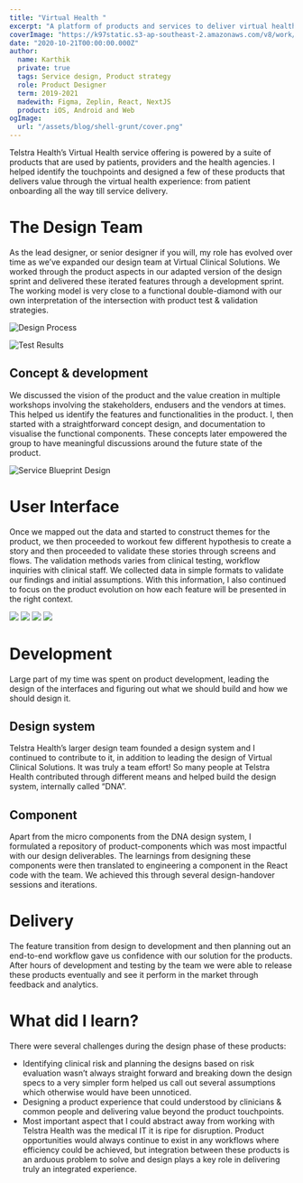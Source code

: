 ```yaml
---
title: "Virtual Health "
excerpt: "A platform of products and services to deliver virtual health solution"
coverImage: "https://k97static.s3-ap-southeast-2.amazonaws.com/v8/work/cover/th.png"
date: "2020-10-21T00:00:00.000Z"
author:
  name: Karthik
  private: true
  tags: Service design, Product strategy
  role: Product Designer
  term: 2019-2021
  madewith: Figma, Zeplin, React, NextJS
  product: iOS, Android and Web
ogImage:
  url: "/assets/blog/shell-grunt/cover.png"
---
```


Telstra Health’s Virtual Health service offering is powered by a suite of products that are used by patients, providers and the health agencies. I helped identify the touchpoints and designed a few of these products that delivers value through the virtual health experience: from patient onboarding all the way till service delivery.

# The Design Team

As the lead designer, or senior designer if you will, my role has evolved over time as we’ve expanded our design team at Virtual Clinical Solutions. We worked through the product aspects in our adapted version of the design sprint and delivered these iterated features through a development sprint. The working model is very close to a functional double-diamond with our own interpretation of the intersection with product test & validation strategies.

![Design Process](https://k97static.s3-ap-southeast-2.amazonaws.com/v8/work/vhp/process.png)

<div class="work-full-img work-img-border">

![Test Results](https://k97static.s3-ap-southeast-2.amazonaws.com/v8/work/vhp/test1.png)

</div>

## Concept & development

We discussed the vision of the product and the value creation in multiple workshops involving the stakeholders, endusers and the vendors at times. This helped us identify the features and functionalities in the product. I, then started with a straightforward concept design, and documentation to visualise the functional components. These concepts later empowered the group to have meaningful discussions around the future state of the product.

![Service Blueprint Design](https://k97static.s3-ap-southeast-2.amazonaws.com/v8/work/vhp/service-bp.png)

# User Interface

Once we mapped out the data and started to construct themes for the product, we then proceeded to workout few different hypothesis to create a story and then proceeded to validate these stories through screens and flows. The validation methods varies from clinical testing, workflow inquiries with clinical staff. We collected data in simple formats to validate our findings and initial assumptions. With this information, I also continued to focus on the product evolution on how each feature will be presented in the right context.

<div class="work-full-img work-img-border">

![](https://k97static.s3-ap-southeast-2.amazonaws.com/v8/work/vhp/screen/1.png)
![](https://k97static.s3-ap-southeast-2.amazonaws.com/v8/work/vhp/screen/2.png)
![](https://k97static.s3-ap-southeast-2.amazonaws.com/v8/work/vhp/screen/4.png)
![](https://k97static.s3-ap-southeast-2.amazonaws.com/v8/work/vhp/screen/5.png)

</div>

# Development

Large part of my time was spent on product development, leading the design of the interfaces and figuring out what we should build and how we should design it.

## Design system

Telstra Health’s larger design team founded a design system and I continued to contribute to it, in addition to leading the design of Virtual Clinical Solutions. It was truly a team effort! So many people at Telstra Health contributed through different means and helped build the design system, internally called “DNA”.

## Component

Apart from the micro components from the DNA design system, I formulated a repository of product-components which was most impactful with our design deliverables. The learnings from designing these components were then translated to engineering a component in the React code with the team. We achieved this through several design-handover sessions and iterations.

# Delivery

The feature transition from design to development and then planning out an end-to-end workflow gave us confidence with our solution for the products. After hours of development and testing by the team we were able to release these products eventually and see it perform in the market through feedback and analytics.

# What did I learn?

There were several challenges during the design phase of these products:

- Identifying clinical risk and planning the designs based on risk evaluation wasn’t always straight forward and breaking down the design specs to a very simpler form helped us call out several assumptions which otherwise would have been unnoticed.
- Designing a product experience that could understood by clinicians & common people and delivering value beyond the product touchpoints.
- Most important aspect that I could abstract away from working with Telstra Health was the medical IT it is ripe for disruption. Product opportunities would always continue to exist in any workflows where efficiency could be achieved, but integration between these products is an arduous problem to solve and design plays a key role in delivering truly an integrated experience.
